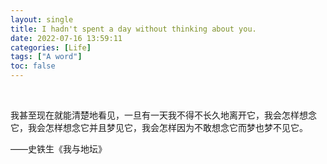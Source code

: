 ```yaml
---
layout: single
title: I hadn't spent a day without thinking about you.
date: 2022-07-16 13:59:11
categories: [Life]
tags: ["A word"]
toc: false
---
```


<br>

我甚至现在就能清楚地看见，一旦有一天我不得不长久地离开它，我会怎样想念它，我会怎样想念它并且梦见它，我会怎样因为不敢想念它而梦也梦不见它。

——史铁生《我与地坛》
